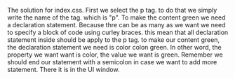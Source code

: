 The solution for index.css. 
First we select the p tag. to do that we simply write the name of the tag. which is "p". 
To make the content green we need a declaration statement.
Because thre can be as many as we want we need to specify a block of code using curley braces. 
this mean that all declaration statement inside should be apply to the p tag.
to make our content green, the declaration statement we need is color colon green.
In other word, the property we want want is color, the value we want is green. 
Remember we should end our statement with a semicolon in case we want to add more statement. There it is in the UI window. 
